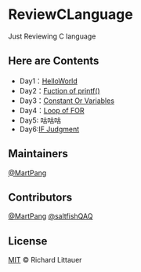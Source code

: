 # ReviewCLanguage

Just Reviewing C language

## Here are Contents

- Day1：[HelloWorld](https://github.com/MartPang/ReviewCLanguage/blob/master/Day1/HelloWorld.c)
- Day2：[Fuction of printf()](https://github.com/MartPang/ReviewCLanguage/blob/master/Day2/R_printf.c)
- Day3：[Constant Or Variables](https://github.com/MartPang/ReviewCLanguage/blob/master/Day3/R_ConstantOrVariables.c)
- Day4：[Loop of FOR](https://github.com/MartPang/ReviewCLanguage/blob/master/Day4/R_For.c)
- Day5: 咕咕咕
- Day6:[IF Judgment](https://github.com/MartPang/ReviewCLanguage/blob/master/Day6/R_IF.c)

## Maintainers

[@MartPang](https://github.com/MartPang)

## Contributors

[@MartPang](https://github.com/MartPang)
[@saltfishQAQ](https://github.com/saltfishQAQ)

## License

[MIT](https://github.com/MartPang/ReviewCLanguage/blob/master/LICENSE) © Richard Littauer